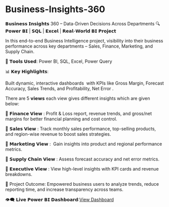 # Business-Insights-360

𝗕𝘂𝘀𝗶𝗻𝗲𝘀𝘀 𝗜𝗻𝘀𝗶𝗴𝗵𝘁𝘀 360 – Data-Driven Decisions Across Departments
🔍 𝗣𝗼𝘄𝗲𝗿 𝗕𝗜 | 𝗦𝗤𝗟 | 𝗘𝘅𝗰𝗲𝗹 | 𝗥𝗲𝗮𝗹-𝗪𝗼𝗿𝗹𝗱 𝗕𝗜 𝗣𝗿𝗼𝗷𝗲𝗰𝘁

In this end-to-end Business Intelligence project, visibility into their business performance across key departments – Sales, Finance, Marketing, and Supply Chain.

🔧 𝗧𝗼𝗼𝗹𝘀 𝗨𝘀𝗲𝗱:
Power BI, SQL, Excel, Power Query

📊 𝗞𝗲𝘆 𝗛𝗶𝗴𝗵𝗹𝗶𝗴𝗵𝘁𝘀:

Built dynamic, interactive dashboards  with KPIs like Gross Margin, Forecast Accuracy, Sales Trends, and Profitability, Net Error .

There are 5 𝘃𝗶𝗲𝘄𝘀 each view gives different insights which are given below:

🔹 𝗙𝗶𝗻𝗮𝗻𝗰𝗲 𝗩𝗶𝗲𝘄 :
Profit & Loss report, revenue trends, and gross/net margins for better financial planning and cost control.

🔹 𝗦𝗮𝗹𝗲𝘀 𝗩𝗶𝗲𝘄 :
Track monthly sales performance, top-selling products, and region-wise revenue to boost sales strategies.

🔹 𝗠𝗮𝗿𝗸𝗲𝘁𝗶𝗻𝗴 𝗩𝗶𝗲𝘄 :
 Gain insights into product and regional performance metrics.

🔹 𝗦𝘂𝗽𝗽𝗹𝘆 𝗖𝗵𝗮𝗶𝗻 𝗩𝗶𝗲𝘄 :
Assess forecast accuracy and net error metrics.

🔹 𝗘𝘅𝗲𝗰𝘂𝘁𝗶𝘃𝗲 𝗩𝗶𝗲𝘄 :
View high-level insights with KPI cards and revenue breakdowns.

📌 Project Outcome:
Empowered business users to analyze trends, reduce reporting time, and increase transparency across teams.

👁️‍🗨️ 𝗟𝗶𝘃𝗲 𝗣𝗼𝘄𝗲𝗿 𝗕𝗜 𝗗𝗮𝘀𝗵𝗯𝗼𝗮𝗿𝗱:[View Dashboard](https://app.powerbi.com/view?r=eyJrIjoiNzI1MjJiMDYtZjA1OS00MDBlLWFiMWMtMTNiYzM0OTEyNmY3IiwidCI6ImM2ZTU0OWIzLTVmNDUtNDAzMi1hYWU5LWQ0MjQ0ZGM1YjJjNCJ9)




